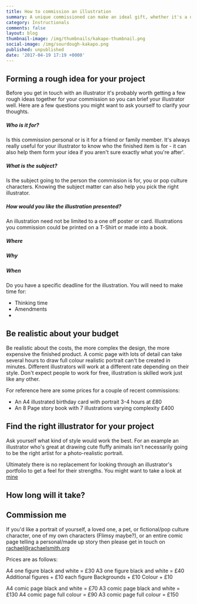 ```yaml
---
title: How to commission an illustration
summary: A unique commissioned can make an ideal gift, whether it's a quirky wedding invite, birthday card or even an illustrated short story. Here are a few ideas to help you get started.
category: Instructionals
comments: false
layout: blog
thumbnail-image: /img/thumbnails/kakapo-thumbnail.png
social-image: /img/sourdough-kakapo.png
published: unpublished
date: '2017-04-19 17:19 +0000'
---
```


## Forming a rough idea for your project

Before you get in touch with an illustrator it's probably worth getting a few rough ideas together for your commission so you can brief your illustrator well. Here are a few questions you might want to ask yourself to clarify your thoughts.

##### Who is it for?

Is this commission personal or is it for a friend or family member. It's always really useful for your illustrator to know who the finished item is for - it can also help them form your idea if you aren't sure exactly what you're after'.

##### What is the subject?

Is the subject going to the person the commission is for, you or pop culture characters. Knowing the subject matter can also help you pick the right illustrator.

##### How would you like the illustration presented?

An illustration need not be limited to a one off poster or card. Illustrations you commission could be printed on a T-Shirt or made into a book.

##### Where 

##### Why 

##### When

Do you have a specific deadline for the illustration. You will need to make time for:

* Thinking time
* Amendments
* 

## Be realistic about your budget

Be realistic about the costs, the more complex the design, the more expensive the finished product. A comic page with lots of detail can take several hours to draw full colour realistic portrait can't be created in minutes. Different illustrators will work at a different rate depending on their style. Don't expect people to work for free, illustration is skilled work just like any other.

For reference here are some prices for a couple of recent commissions:

* An A4 illustrated birthday card with portrait 3-4 hours at £80
* An 8 Page story book with 7 illustrations varying complexity £400

## Find the right illustrator for your project

Ask yourself what kind of style would work the best. For an example an illustrator who's great at drawing cute fluffy animals isn't necessarily going to be the right artist for a photo-realistic portrait.

Ultimately there is no replacement for looking through an illustrator's portfolio to get a feel for their strengths. You might want to take a look at [mine](/) 

## How long will it take?

## Commission me



If you'd like a portrait of yourself, a loved one, a pet, or fictional/pop culture character, one of my own characters (Flimsy maybe?), or an entire comic page telling a personal/made up story then please get in touch on rachael@rachaelsmith.org

Prices are as follows:

A4 one figure black and white = £30
A3 one figure black and white = £40
Additional figures + £10 each figure
Backgrounds + £10
Colour + £10

A4 comic page black and white = £70
A3 comic page black and white = £130
A4 comic page full colour = £90
A3 comic page full colour = £150